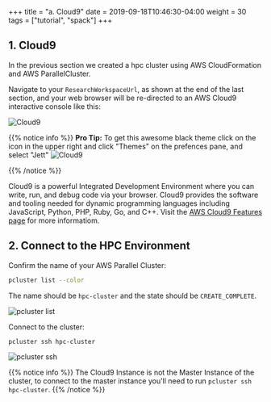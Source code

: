 +++
title = "a. Cloud9"
date = 2019-09-18T10:46:30-04:00
weight = 30
tags = ["tutorial", "spack"]
+++

## 1. Cloud9
In the previous section we created a hpc cluster using AWS CloudFormation and AWS ParallelCluster.

Navigate to your `ResearchWorkspaceUrl`, as shown at the end of the last section, and your web browser will be re-directed to an AWS Cloud9 interactive console like this:

![Cloud9](/images/cloud9.png)

{{% notice info %}}
**Pro Tip:** To get this awesome black theme click on the <i class="fas fa-cog"></i>  icon in the upper right and click "Themes" on the prefences pane, and select "Jett"
![Cloud9](/images/theme.png)

{{% /notice %}}

Cloud9 is a powerful Integrated Development Environment where you can write, run, and debug code via your browser. Cloud9 provides the software and tooling needed for dynamic programming languages including JavaScript, Python, PHP, Ruby, Go, and C++. Visit the [AWS Cloud9 Features page](https://aws.amazon.com/cloud9/details/) for more informatiom. 

## 2. Connect to the HPC Environment

Confirm the name of your AWS Parallel Cluster: 
```bash
pcluster list --color
```
The name should be `hpc-cluster` and the state should be `CREATE_COMPLETE`. 

![pcluster list](/images/pcluster_list.png)

Connect to the cluster: 
```bash
pcluster ssh hpc-cluster
```

![pcluster ssh](/images/pcluster_ssh.png)

{{% notice info %}}
The Cloud9 Instance is not the Master Instance of the cluster, to connect to the master instance you'll need to run `pcluster ssh hpc-cluster`.
{{% /notice %}}


